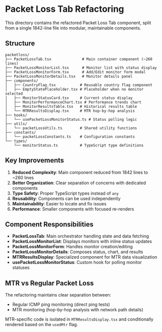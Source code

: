 # Packet Loss Tab Refactoring

This directory contains the refactored Packet Loss Tab component, split from a single 1842-line file into modular, maintainable components.

## Structure

```
packetloss/
├── PacketLossTab.tsx              # Main container component (~260 lines)
├── PacketLossMonitorList.tsx      # Monitor list with status display
├── PacketLossMonitorForm.tsx      # Add/Edit monitor form modal
├── PacketLossMonitorDetails.tsx   # Monitor details panel
├── components/
│   ├── CountryFlag.tsx           # Reusable country flag component
│   ├── EmptyStatePlaceholder.tsx # Placeholder when no monitor selected
│   ├── MonitorStatusCard.tsx     # Current status display
│   ├── MonitorPerformanceChart.tsx # Performance trends chart
│   ├── MonitorResultsTable.tsx   # Historical results table
│   └── MTRResultsDisplay.tsx     # MTR hop-by-hop analysis
├── hooks/
│   └── usePacketLossMonitorStatus.ts # Status polling logic
├── utils/
│   └── packetLossUtils.ts        # Shared utility functions
├── constants/
│   └── packetLossConstants.ts    # Configuration constants
└── types/
    └── monitorStatus.ts          # TypeScript type definitions
```

## Key Improvements

1. **Reduced Complexity**: Main component reduced from 1842 lines to ~260 lines
2. **Better Organization**: Clear separation of concerns with dedicated components
3. **Type Safety**: Proper TypeScript types instead of `any`
4. **Reusability**: Components can be used independently
5. **Maintainability**: Easier to locate and fix issues
6. **Performance**: Smaller components with focused re-renders

## Component Responsibilities

- **PacketLossTab**: Main orchestrator handling state and data fetching
- **PacketLossMonitorList**: Displays monitors with inline status updates
- **PacketLossMonitorForm**: Handles monitor creation/editing
- **PacketLossMonitorDetails**: Composes status, chart, and results
- **MTRResultsDisplay**: Specialized component for MTR data visualization
- **usePacketLossMonitorStatus**: Custom hook for polling monitor statuses

## MTR vs Regular Packet Loss

The refactoring maintains clear separation between:

- Regular ICMP ping monitoring (direct ping tests)
- MTR monitoring (hop-by-hop analysis with network path details)

MTR-specific code is isolated in `MTRResultsDisplay.tsx` and conditionally rendered based on the `usedMtr` flag.
